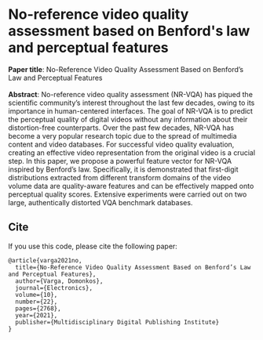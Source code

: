 # No-reference video quality assessment based on Benford's law and perceptual features
**Paper title**: No-Reference Video Quality Assessment Based on Benford’s Law and Perceptual Features<br/><br/>
**Abstract**: No-reference video quality assessment (NR-VQA) has piqued the scientific community’s interest throughout the last few decades, owing to its importance in human-centered interfaces. The goal of NR-VQA is to predict the perceptual quality of digital videos without any information about their distortion-free counterparts. Over the past few decades, NR-VQA has become a very popular research topic due to the spread of multimedia content and video databases. For successful video quality evaluation, creating an effective video representation from the original video is a crucial step. In this paper, we propose a powerful feature vector for NR-VQA inspired by Benford’s law. Specifically, it is demonstrated that first-digit distributions extracted from different transform domains of the video volume data are quality-aware features and can be effectively mapped onto perceptual quality scores. Extensive experiments were carried out on two large, authentically distorted VQA benchmark databases.

## Cite
If you use this code, please cite the following paper:
```
@article{varga2021no,
  title={No-Reference Video Quality Assessment Based on Benford’s Law and Perceptual Features},
  author={Varga, Domonkos},
  journal={Electronics},
  volume={10},
  number={22},
  pages={2768},
  year={2021},
  publisher={Multidisciplinary Digital Publishing Institute}
}
```
